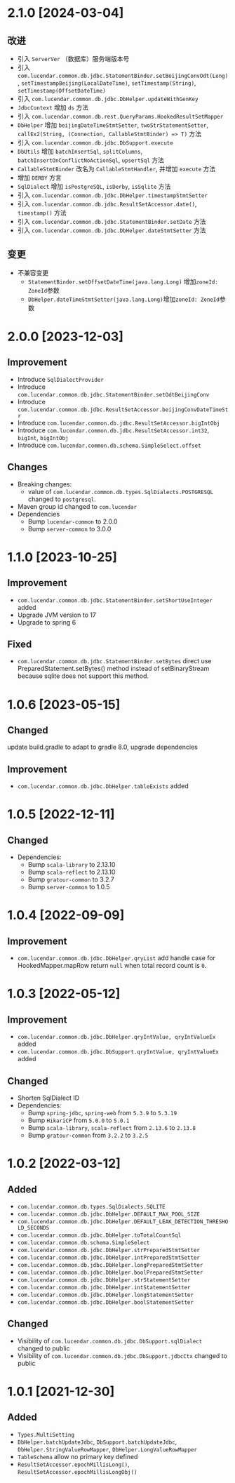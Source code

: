 # 2.1.0 [2024-03-04]
## 改进
- 引入 `ServerVer` （数据库）服务端版本号
- 引入 `com.lucendar.common.db.jdbc.StatementBinder.setBeijingConvOdt(Long)`, 
  `setTimestampBeijing(LocalDateTime)`, `setTimestamp(String)`, `setTimestamp(OffsetDateTime)`
- 引入 `com.lucendar.common.db.jdbc.DbHelper.updateWithGenKey`
- `JdbcContext` 增加 `ds` 方法
- 引入 `com.lucendar.common.db.rest.QueryParams.HookedResultSetMapper`
- `DbHelper` 增加 `beijingDateTimeStmtSetter`, `twoStrStatementSetter`, `callEx2(String, (Connection, CallableStmtBinder) => T)` 方法
- 引入 `com.lucendar.common.db.jdbc.DbSupport.execute`
- `DbUtils` 增加 `batchInsertSql`, `splitColumns`, `batchInsertOnConflictNoActionSql`, `upsertSql` 方法
- `CallableStmtBinder` 改名为 `CallableStmtHandler`, 并增加 `execute` 方法
- 增加 `DERBY` 方言
- `SqlDialect` 增加 `isPostgreSQL`, `isDerby`, `isSqlite` 方法
- 引入 `com.lucendar.common.db.jdbc.DbHelper.timestampStmtSetter`
- 引入 `com.lucendar.common.db.jdbc.ResultSetAccessor.date()`, `timestamp()` 方法
- 引入 `com.lucendar.common.db.jdbc.StatementBinder.setDate` 方法
- 引入 `com.lucendar.common.db.jdbc.DbHelper.dateStmtSetter` 方法

## 变更
- 不兼容变更
  - `StatementBinder.setOffsetDateTime(java.lang.Long)` 增加`zoneId: ZoneId`参数
  - `DbHelper.dateTimeStmtSetter(java.lang.Long)`增加`zoneId: ZoneId`参数

# 2.0.0 [2023-12-03]
## Improvement
- Introduce `SqlDialectProvider`
- Introduce `com.lucendar.common.db.jdbc.StatementBinder.setOdtBeijingConv`
- Introduce `com.lucendar.common.db.jdbc.ResultSetAccessor.beijingConvDateTimeStr`
- Introduce `com.lucendar.common.db.jdbc.ResultSetAccessor.bigIntObj`
- Introduce `com.lucendar.common.db.jdbc.ResultSetAccessor.int32`, `bigInt`, `bigIntObj`
- Introduce `com.lucendar.common.db.schema.SimpleSelect.offset`


## Changes
- Breaking changes: 
  - value of `com.lucendar.common.db.types.SqlDialects.POSTGRESQL` changed to `postgresql`.
- Maven group id changed to `com.lucendar`
- Dependencies
  - Bump `lucendar-common` to 2.0.0
  - Bump `server-common` to 3.0.0

# 1.1.0 [2023-10-25]
## Improvement
- `com.lucendar.common.db.jdbc.StatementBinder.setShortUseInteger` added
- Upgrade JVM version to 17
- Upgrade to spring 6
## Fixed
- `com.lucendar.common.db.jdbc.StatementBinder.setBytes` direct use PreparedStatement.setBytes() method instead of 
  setBinaryStream because sqlite does not support this method.

# 1.0.6 [2023-05-15]
## Changed
update build.gradle to adapt to gradle 8.0, upgrade dependencies
## Improvement
- `com.lucendar.common.db.jdbc.DbHelper.tableExists` added

# 1.0.5 [2022-12-11]
## Changed
- Dependencies:
  - Bump `scala-library` to 2.13.10
  - Bump `scala-reflect` to 2.13.10
  - Bump `gratour-common` to 3.2.7
  - Bump `server-common` to 1.0.5

# 1.0.4 [2022-09-09]
## Improvement
- `com.lucendar.common.db.jdbc.DbHelper.qryList` add handle case for HookedMapper.mapRow return `null` 
  when total record count is `0`.


# 1.0.3 [2022-05-12]
## Improvement
- `com.lucendar.common.db.jdbc.DbHelper.qryIntValue, qryIntValueEx` added
- `com.lucendar.common.db.jdbc.DbSupport.qryIntValue, qryIntValueEx` added

## Changed
- Shorten SqlDialect ID
- Dependencies:
    - Bump `spring-jdbc`, `spring-web` from `5.3.9` to `5.3.19`
    - Bump `HikariCP` from `5.0.0` to `5.0.1`
    - Bump `scala-library`, `scala-reflect` from `2.13.6` to `2.13.8`
    - Bump `gratour-common` from `3.2.2` to `3.2.5`
  
# 1.0.2 [2022-03-12]
## Added
- `com.lucendar.common.db.types.SqlDialects.SQLITE`
- `com.lucendar.common.db.jdbc.DbHelper.DEFAULT_MAX_POOL_SIZE`
- `com.lucendar.common.db.jdbc.DbHelper.DEFAULT_LEAK_DETECTION_THRESHOLD_SECONDS`
- `com.lucendar.common.db.jdbc.DbHelper.toTotalCountSql`
- `com.lucendar.common.db.schema.SimpleSelect`
- `com.lucendar.common.db.jdbc.DbHelper.strPreparedStmtSetter`
- `com.lucendar.common.db.jdbc.DbHelper.intPreparedStmtSetter`
- `com.lucendar.common.db.jdbc.DbHelper.longPreparedStmtSetter`
- `com.lucendar.common.db.jdbc.DbHelper.boolPreparedStmtSetter`
- `com.lucendar.common.db.jdbc.DbHelper.strStatementSetter`
- `com.lucendar.common.db.jdbc.DbHelper.intStatementSetter`
- `com.lucendar.common.db.jdbc.DbHelper.longStatementSetter`
- `com.lucendar.common.db.jdbc.DbHelper.boolStatementSetter`

## Changed
- Visibility of `com.lucendar.common.db.jdbc.DbSupport.sqlDialect` changed to public
- Visibility of `com.lucendar.common.db.jdbc.DbSupport.jdbcCtx` changed to public

# 1.0.1 [2021-12-30]
## Added
- `Types.MultiSetting`
- `DbHelper.batchUpdateJdbc`, `DbSupport.batchUpdateJdbc`, `DbHelper.StringValueRowMapper`, `DbHelper.LongValueRowMapper`
- `TableSchema` allow no primary key defined 
- `ResultSetAccessor.epochMillisLong()`, `ResultSetAccessor.epochMillisLongObj()`

